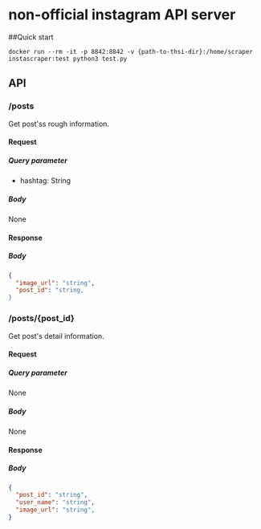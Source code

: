 non-official instagram API server
===

##Quick start

`docker run --rm -it -p 8842:8842 -v {path-to-thsi-dir}:/home/scraper instascraper:test python3 test.py`

## API

### /posts
Get post'ss rough information.

#### Request

##### Query parameter

- hashtag: String

##### Body
None

#### Response

##### Body
```json
{
  "image_url": "string",
  "post_id": "string,
}
```

### /posts/{post_id}
Get post's detail information.

#### Request

##### Query parameter
None

##### Body
None

#### Response

##### Body

```json
{
  "post_id": "string",
  "user_name": "string",
  "image_url": "string",
}
```
